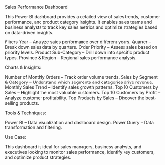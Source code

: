 Sales Performance Dashboard

This Power BI dashboard provides a detailed view of sales trends, customer performance, and product category insights. It enables sales teams and business analysts to track key sales metrics and optimize strategies based on data-driven insights.

Filters
Year – Analyze sales performance over different years.
Quarter – Break down sales data by quarters.
Order Priority – Assess sales based on priority levels.
Product Sub-Category – Drill down into specific product types.
Province & Region – Regional sales performance analysis.

Charts & Insights:

Number of Monthly Orders – Track order volume trends.
Sales by Segment & Category – Understand which segments and categories drive revenue.
Monthly Sales Trend – Identify sales growth patterns.
Top 10 Customers by Sales – Highlight the most valuable customers.
Top 10 Customers by Profit – Analyze customer profitability.
Top Products by Sales – Discover the best-selling products.

Tools & Techniques:

Power BI – Data visualization and dashboard design.
Power Query – Data transformation and filtering.

Use Case:

This dashboard is ideal for sales managers, business analysts, and executives looking to monitor sales performance, identify key customers, and optimize product strategies.
